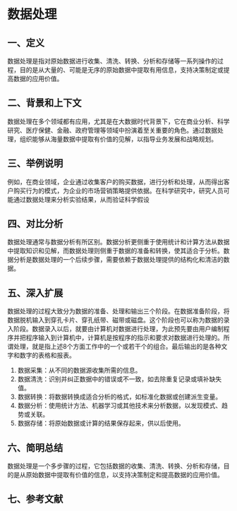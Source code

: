 # 数据处理

## 一、定义
数据处理是指对原始数据进行收集、清洗、转换、分析和存储等一系列操作的过程，目的是从大量的、可能是无序的原始数据中提取有用信息，支持决策制定或提高数据的应用价值。

## 二、背景和上下文
数据处理在多个领域都有应用，尤其是在大数据时代背景下，它在商业分析、科学研究、医疗保健、金融、政府管理等领域中扮演着至关重要的角色。通过数据处理，组织能够从海量数据中提取有价值的见解，以指导业务发展和战略规划。

## 三、举例说明
例如，在商业领域，企业通过收集客户的购买数据，进行分析和处理，从而得出客户购买行为的模式，为企业的市场营销策略提供依据。在科学研究中，研究人员可能通过数据处理来分析实验结果，从而验证科学假设

## 四、对比分析
数据处理通常与数据分析有所区别。数据分析更侧重于使用统计和计算方法从数据中提取知识和见解，而数据处理则侧重于数据的准备和转换，使其适合于分析。数据分析是数据处理的一个后续步骤，需要依赖于数据处理提供的结构化和清洁的数据。

## 五、深入扩展
数据处理的过程大致分为数据的准备、处理和输出三个阶段。在数据准备阶段，将数据脱机输入到穿孔卡片、穿孔纸带、磁带或磁盘。这个阶段也可以称为数据的录入阶段。数据录入以后，就要由计算机对数据进行处理，为此预先要由用户编制程序并把程序输入到计算机中，计算机是按程序的指示和要求对数据进行处理的。所谓处理，就是指上述8个方面工作中的一个或若干个的组合。最后输出的是各种文字和数字的表格和报表。
1. 数据采集：从不同的数据源收集所需的信息。
2. 数据清洗：识别并纠正数据中的错误或不一致，如去除重复记录或填补缺失值。
3. 数据转换：将数据转换成适合分析的格式，如标准化数据或创建派生变量。
4. 数据分析：使用统计方法、机器学习或其他技术来分析数据，以发现模式、趋势或关联。
5. 数据存储：将原始数据或计算的结果保存起来，供以后使用。

## 六、简明总结
数据处理是一个多步骤的过程，它包括数据的收集、清洗、转换、分析和存储，目的是从原始数据中提取有价值的信息，以支持决策制定和提高数据的应用价值。

## 七、参考文献
[^1]: 数据处理与数据分析的区别 – PingCode
[^2]: 数据分析最具价值的49个案例_地质数据分析的案例-CSDN博客
[^3]: 大数据论文参考文献,参考文献_学术堂

